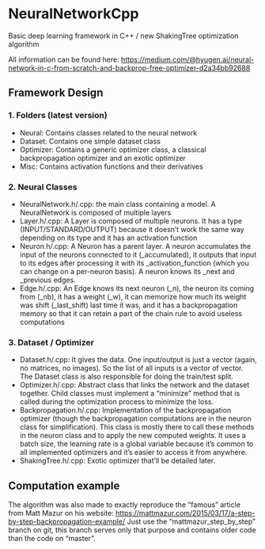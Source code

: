 # NeuralNetworkCpp
Basic deep learning framework in C++ / new ShakingTree optimization algorithm

All information can be found here:
https://medium.com/@hyugen.ai/neural-network-in-c-from-scratch-and-backprop-free-optimizer-d2a34bb92688

## Framework Design
### 1. Folders (latest version)
- Neural: Contains classes related to the neural network
- Dataset: Contains one simple dataset class
- Optimizer: Contains a generic optimizer class, a classical backpropagation optimizer and an exotic optimizer
- Misc: Contains activation functions and their derivatives

### 2. Neural Classes
- NeuralNetwork.h/.cpp: the main class containing a model. A NeuralNetwork is composed of multiple layers
- Layer.h/.cpp: A Layer is composed of multiple neurons. It has a type (INPUT/STANDARD/OUTPUT) because it doesn’t work the same way depending on its type and it has an activation function
- Neuron.h/.cpp: A Neuron has a parent layer. A neuron accumulates the input of the neurons connected to it (_accumulated), it outputs that input to its edges after processing it with its _activation_function (which you can change on a per-neuron basis). A neuron knows its _next and _previous edges.
- Edge.h/.cpp: An Edge knows its next neuron (_n), the neuron its coming from (_nb), it has a weight (_w), it can memorize how much its weight was shift (_last_shift) last time it was, and it has a backpropagation memory so that it can retain a part of the chain rule to avoid useless computations

### 3. Dataset / Optimizer
- Dataset.h/.cpp: It gives the data. One input/output is just a vector (again, no matrices, no images). So the list of all inputs is a vector of vector. The Dataset class is also responsible for doing the train/test split.
- Optimizer.h/.cpp: Abstract class that links the network and the dataset together. Child classes must implement a “minimize” method that is called during the optimization process to minimize the loss.
- Backpropagation.h/.cpp: Implementation of the backpropagation optimizer (though the backpropagation computations are in the neuron class for simplification). This class is mostly there to call these methods in the neuron class and to apply the new computed weights. It uses a batch size, the learning rate is a global variable because it’s common to all implemented optimizers and it’s easier to access it from anywhere.
- ShakingTree.h/.cpp: Exotic optimizer that’ll be detailed later.

## Computation example
The algorithm was also made to exactly reproduce the “famous” article from Matt Mazur on his website: https://mattmazur.com/2015/03/17/a-step-by-step-backpropagation-example/
Just use the “mattmazur_step_by_step” branch on git, this branch serves only that purpose and contains older code than the code on “master”.

